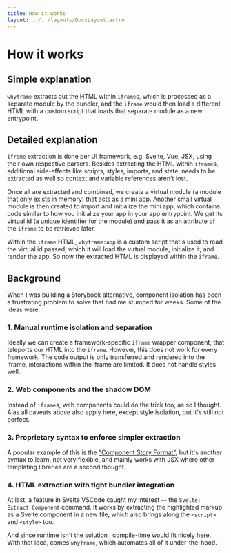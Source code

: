 ```yaml
---
title: How it works
layout: ../../layouts/DocsLayout.astro
---
```


# How it works

## Simple explanation

`whyframe` extracts out the HTML within `iframe`s, which is processed as a separate module by the bundler, and the `iframe` would then load a different HTML with a custom script that loads that separate module as a new entrypoint.

## Detailed explanation

`iframe` extraction is done per UI framework, e.g. Svelte, Vue, JSX, using their own respective parsers. Besides extracting the HTML within `iframe`s, additional side-effects like scripts, styles, imports, and state, needs to be extracted as well so context and variable references aren't lost.

Once all are extracted and combined, we create a virtual module (a module that only exists in memory) that acts as a mini app. Another small virtual module is then created to import and initialize the mini app, which contains code similar to how you initialize your app in your app entrypoint. We get its virtual id (a unique identifier for the module) and pass it as an attribute of the `iframe` to be retrieved later.

Within the `iframe` HTML, `whyframe:app` is a custom script that's used to read the virtual id passed, which it will load the virtual module, initialize it, and render the app. So now the extracted HTML is displayed within the `iframe`.

## Background

When I was building a Storybook alternative, component isolation has been a frustrating problem to solve that had me stumped for weeks. Some of the ideas were:

### 1. Manual runtime isolation and separation

Ideally we can create a framework-specific `iframe` wrapper component, that teleports our HTML into the `iframe`. However, this does not work for every framework. The code output is only transferred and rendered into the iframe, interactions within the iframe are limited. It does not handle styles well.

### 2. Web components and the shadow DOM

Instead of `iframe`s, web components could do the trick too, as so I thought. Alas all caveats above also apply here, except style isolation, but it's still not perfect.

### 3. Proprietary syntax to enforce simpler extraction

A popular example of this is the ["Component Story Format"](https://github.com/ComponentDriven/csf), but it's another syntax to learn, not very flexible, and mainly works with JSX where other templating libraries are a second thought.

### 4. HTML extraction with tight bundler integration

At last, a feature in Svelte VSCode caught my interest -- the `Svelte: Extract Component` command. It works by extracting the highlighted markup as a Svelte component in a new file, which also brings along the `<script>` and `<style>` too.

And since runtime isn't the solution , compile-time would fit nicely here. With that idea, comes `whyframe`, which automates all of it under-the-hood.
